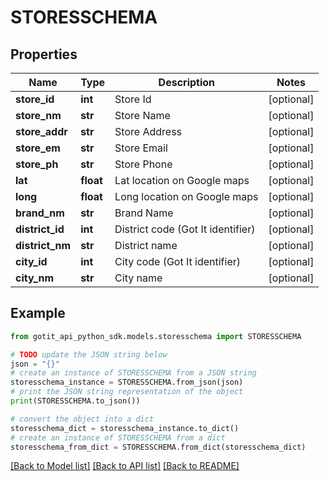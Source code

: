 # STORESSCHEMA


## Properties

Name | Type | Description | Notes
------------ | ------------- | ------------- | -------------
**store_id** | **int** | Store Id | [optional] 
**store_nm** | **str** | Store Name | [optional] 
**store_addr** | **str** | Store Address | [optional] 
**store_em** | **str** | Store Email | [optional] 
**store_ph** | **str** | Store Phone | [optional] 
**lat** | **float** | Lat location on Google maps | [optional] 
**long** | **float** | Long location on Google maps | [optional] 
**brand_nm** | **str** | Brand Name | [optional] 
**district_id** | **int** | District code (Got It identifier) | [optional] 
**district_nm** | **str** | District name | [optional] 
**city_id** | **int** | City code (Got It identifier) | [optional] 
**city_nm** | **str** | City name | [optional] 

## Example

```python
from gotit_api_python_sdk.models.storesschema import STORESSCHEMA

# TODO update the JSON string below
json = "{}"
# create an instance of STORESSCHEMA from a JSON string
storesschema_instance = STORESSCHEMA.from_json(json)
# print the JSON string representation of the object
print(STORESSCHEMA.to_json())

# convert the object into a dict
storesschema_dict = storesschema_instance.to_dict()
# create an instance of STORESSCHEMA from a dict
storesschema_from_dict = STORESSCHEMA.from_dict(storesschema_dict)
```
[[Back to Model list]](../README.md#documentation-for-models) [[Back to API list]](../README.md#documentation-for-api-endpoints) [[Back to README]](../README.md)


